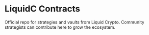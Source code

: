 # LiquidC Contracts
Official repo for strategies and vaults from Liquid Crypto. Community strategists can contribute here to grow the ecosystem.

